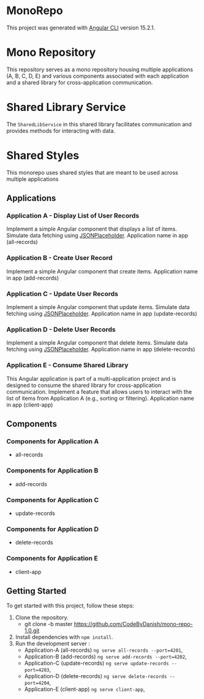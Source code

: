 # MonoRepo

This project was generated with [Angular CLI](https://github.com/angular/angular-cli) version 15.2.1.

# Mono Repository

This repository serves as a mono repository housing multiple applications (A, B, C, D, E) and various components associated with each application and a shared library for cross-application communication.

# Shared Library Service

The `SharedLibService` in this shared library facilitates communication and provides methods for interacting with data.

# Shared Styles

This monorepo uses shared styles that are meant to be used across multiple applications


## Applications

### Application A - Display List of User Records 

Implement a simple Angular component that displays a list of items. Simulate data fetching using [JSONPlaceholder](https://jsonplaceholder.typicode.com/).
Application name in app (all-records)

### Application B - Create User Record

Implement a simple Angular component that create items.
Application name in app (add-records)

### Application C - Update User Records

Implement a simple Angular component that update items. Simulate data fetching using [JSONPlaceholder](https://jsonplaceholder.typicode.com/).
Application name in app (update-records)

### Application D - Delete User Records

Implement a simple Angular component that delete items. Simulate data fetching using [JSONPlaceholder](https://jsonplaceholder.typicode.com/).
Application name in app (delete-records)

### Application E - Consume Shared Library

This Angular application is part of a multi-application project and is designed to consume the shared library for cross-application communication.
Implement a feature that allows users to interact with the list of items from Application A (e.g., sorting or filtering).
Application name in app (client-app)

## Components

### Components for Application A
  - all-records
### Components for Application B
  - add-records
### Components for Application C
  - update-records
### Components for Application D
  - delete-records
### Components for Application E
  - client-app

## Getting Started

To get started with this project, follow these steps:
1. Clone the repository.
   - git clone -b master https://github.com/CodeByDanish/mono-repo-1.0.git
3. Install dependencies with `npm install`.
5. Run the development server :
   - Application-A (all-records) `ng serve all-records --port=4201`,
   - Application-B (add-records) `ng serve add-records --port=4202`,
   - Application-C (update-records) `ng serve update-records --port=4203`,
   - Application-D (delete-records) `ng serve delete-records --port=4204`,
   - Application-E (client-app) `ng serve client-app`,
